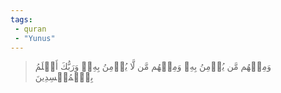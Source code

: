 ```yaml
---
tags: 
 - quran 
 - "Yunus"
---
```


> وَمِنۡهُم مَّن يُؤۡمِنُ بِهِۦ وَمِنۡهُم مَّن لَّا يُؤۡمِنُ بِهِۦۚ وَرَبُّكَ أَعۡلَمُ بِٱلۡمُفۡسِدِينَ
